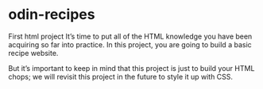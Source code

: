 # odin-recipes
First html project
It’s time to put all of the HTML knowledge you have been acquiring so far into practice. In this project, you are going to build a basic recipe website.

But it’s important to keep in mind that this project is just to build your HTML chops; we will revisit this project in the future to style it up with CSS.